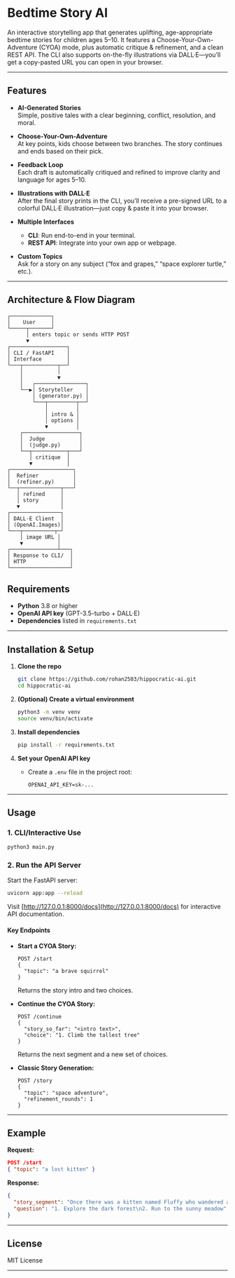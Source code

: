 # Bedtime Story AI

An interactive storytelling app that generates uplifting, age-appropriate bedtime stories for children ages 5–10. It features a Choose-Your-Own-Adventure (CYOA) mode, plus automatic critique & refinement, and a clean REST API. The CLI also supports on-the-fly illustrations via DALL·E—you’ll get a copy-pasted URL you can open in your browser.

---

## Features

- **AI-Generated Stories**  
  Simple, positive tales with a clear beginning, conflict, resolution, and moral.

- **Choose-Your-Own-Adventure**  
  At key points, kids choose between two branches. The story continues and ends based on their pick.

- **Feedback Loop**  
  Each draft is automatically critiqued and refined to improve clarity and language for ages 5–10.

- **Illustrations with DALL·E**  
  After the final story prints in the CLI, you’ll receive a pre-signed URL to a colorful DALL·E illustration—just copy & paste it into your browser.

- **Multiple Interfaces**  
  - **CLI**: Run end-to-end in your terminal.  
  - **REST API**: Integrate into your own app or webpage.

- **Custom Topics**  
  Ask for a story on any subject (“fox and grapes,” “space explorer turtle,” etc.).

---

## Architecture & Flow Diagram
```
┌─────────────┐
│    User     │
└─────┬───────┘
      │ enters topic or sends HTTP POST
      ▼
┌──────────────────┐
│ CLI / FastAPI    │
│ Interface        │
└───┬───────────┬──┘
    │           │
    │           ▼
    │   ┌────────────────┐
    └──▶│ Storyteller    │
        │ (generator.py) │
        └───┬─────────┬──┘
            │         │
            │ intro & │
            │ options │
            ▼         │
    ┌──────────────────┐
    │  Judge           │
    │  (judge.py)      │
    └──┬───────────┬───┘
       │ critique  │
       ▼           │
┌────────────────────┐
│  Refiner           │
│  (refiner.py)      │
└──┬─────────────┬───┘
   │ refined     │
   │ story       │
   ▼             │
┌────────────────┐
│ DALL·E Client  │
│ (OpenAI.Images)│
└───┬──────────┬─┘
    │ image URL │
    ▼           │
┌───────────────┴───┐
│ Response to CLI/  │
│ HTTP              │
└───────────────────┘
```

## Requirements

- **Python** 3.8 or higher  
- **OpenAI API key** (GPT-3.5-turbo + DALL·E)  
- **Dependencies** listed in `requirements.txt`

---


## Installation & Setup

1. **Clone the repo**  
   ```bash
   git clone https://github.com/rohan2503/hippocratic-ai.git
   cd hippocratic-ai
   ```

2. **(Optional) Create a virtual environment**  
   ```bash
   python3 -m venv venv
   source venv/bin/activate
   ```

3. **Install dependencies**  
   ```bash
   pip install -r requirements.txt
   ```

4. **Set your OpenAI API key**  
   - Create a `.env` file in the project root:
     ```
     OPENAI_API_KEY=sk-...
     ```

---

## Usage

### 1. CLI/Interactive Use

```bash
python3 main.py
```

### 2. Run the API Server

Start the FastAPI server:
```bash
uvicorn app:app --reload
```
Visit [http://127.0.0.1:8000/docs](http://127.0.0.1:8000/docs) for interactive API documentation.

#### Key Endpoints

- **Start a CYOA Story:**
  ```
  POST /start
  {
    "topic": "a brave squirrel"
  }
  ```
  Returns the story intro and two choices.

- **Continue the CYOA Story:**
  ```
  POST /continue
  {
    "story_so_far": "<intro text>",
    "choice": "1. Climb the tallest tree"
  }
  ```
  Returns the next segment and a new set of choices.

- **Classic Story Generation:**
  ```
  POST /story
  {
    "topic": "space adventure",
    "refinement_rounds": 1
  }
  ```



---

## Example

**Request:**
```json
POST /start
{ "topic": "a lost kitten" }
```

**Response:**
```json
{
  "story_segment": "Once there was a kitten named Fluffy who wandered away from home. She saw a dark forest and a sunny meadow ahead.",
  "question": "1. Explore the dark forest\n2. Run to the sunny meadow"
}
```

---

## License

MIT License

---

